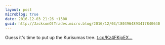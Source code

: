 ```yaml
---
layout: post
microblog: true
date: 2016-12-03 21:26 +1300
guid: http://JacksonOfTrades.micro.blog/2016/12/03/t804964893417840640.html
---
```

Guess it's time to put up the Kurisumas tree. [t.co/Kz4FKjoEX...](https://t.co/Kz4FKjoEXK)
